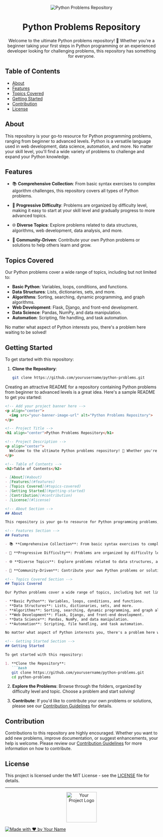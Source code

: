 <!-- Add your project banner here -->
<p align="center">
  <img src="[your-banner-image-url](https://www.google.com/url?sa=i&url=https%3A%2F%2Frealpython.com%2Fpython-practice-problems%2F&psig=AOvVaw3AZLCeKZDlW4Dm6hVMlRek&ust=1696525358037000&source=images&cd=vfe&opi=89978449&ved=0CBEQjRxqFwoTCMCOsOTv3IEDFQAAAAAdAAAAABAE)" alt="Python Problems Repository">
</p>

<!-- Project Title -->
<h1 align="center">Python Problems Repository</h1>

<!-- Project Description -->
<p align="center">
  Welcome to the ultimate Python problems repository! 🐍 Whether you're a beginner taking your first steps in Python programming or an experienced developer looking for challenging problems, this repository has something for everyone.
</p>

<!-- Table of Contents -->
<h2>Table of Contents</h2>

- [About](#about)
- [Features](#features)
- [Topics Covered](#topics-covered)
- [Getting Started](#getting-started)
- [Contribution](#contribution)
- [License](#license)

<!-- About Section -->
## About

This repository is your go-to resource for Python programming problems, ranging from beginner to advanced levels. Python is a versatile language used in web development, data science, automation, and more. No matter your skill level, you'll find a wide variety of problems to challenge and expand your Python knowledge.

<!-- Features Section -->
## Features

- 📚 **Comprehensive Collection**: From basic syntax exercises to complex algorithm challenges, this repository covers all types of Python problems.

- 🌟 **Progressive Difficulty**: Problems are organized by difficulty level, making it easy to start at your skill level and gradually progress to more advanced topics.

- 🌐 **Diverse Topics**: Explore problems related to data structures, algorithms, web development, data analysis, and more.

- 🤝 **Community-Driven**: Contribute your own Python problems or solutions to help others learn and grow.

<!-- Topics Covered Section -->
## Topics Covered

Our Python problems cover a wide range of topics, including but not limited to:

- **Basic Python**: Variables, loops, conditions, and functions.
- **Data Structures**: Lists, dictionaries, sets, and more.
- **Algorithms**: Sorting, searching, dynamic programming, and graph algorithms.
- **Web Development**: Flask, Django, and front-end development.
- **Data Science**: Pandas, NumPy, and data manipulation.
- **Automation**: Scripting, file handling, and task automation.

No matter what aspect of Python interests you, there's a problem here waiting to be solved!

<!-- Getting Started Section -->
## Getting Started

To get started with this repository:

1. **Clone the Repository**:
   ```bash
   git clone https://github.com/yourusername/python-problems.git

Creating an attractive README for a repository containing Python problems from beginner to advanced levels is a great idea. Here's a sample README to get you started:

```markdown
<!-- Add your project banner here -->
<p align="center">
  <img src="your-banner-image-url" alt="Python Problems Repository">
</p>

<!-- Project Title -->
<h1 align="center">Python Problems Repository</h1>

<!-- Project Description -->
<p align="center">
  Welcome to the ultimate Python problems repository! 🐍 Whether you're a beginner taking your first steps in Python programming or an experienced developer looking for challenging problems, this repository has something for everyone.
</p>

<!-- Table of Contents -->
<h2>Table of Contents</h2>

- [About](#about)
- [Features](#features)
- [Topics Covered](#topics-covered)
- [Getting Started](#getting-started)
- [Contribution](#contribution)
- [License](#license)

<!-- About Section -->
## About

This repository is your go-to resource for Python programming problems, ranging from beginner to advanced levels. Python is a versatile language used in web development, data science, automation, and more. No matter your skill level, you'll find a wide variety of problems to challenge and expand your Python knowledge.

<!-- Features Section -->
## Features

- 📚 **Comprehensive Collection**: From basic syntax exercises to complex algorithm challenges, this repository covers all types of Python problems.

- 🌟 **Progressive Difficulty**: Problems are organized by difficulty level, making it easy to start at your skill level and gradually progress to more advanced topics.

- 🌐 **Diverse Topics**: Explore problems related to data structures, algorithms, web development, data analysis, and more.

- 🤝 **Community-Driven**: Contribute your own Python problems or solutions to help others learn and grow.

<!-- Topics Covered Section -->
## Topics Covered

Our Python problems cover a wide range of topics, including but not limited to:

- **Basic Python**: Variables, loops, conditions, and functions.
- **Data Structures**: Lists, dictionaries, sets, and more.
- **Algorithms**: Sorting, searching, dynamic programming, and graph algorithms.
- **Web Development**: Flask, Django, and front-end development.
- **Data Science**: Pandas, NumPy, and data manipulation.
- **Automation**: Scripting, file handling, and task automation.

No matter what aspect of Python interests you, there's a problem here waiting to be solved!

<!-- Getting Started Section -->
## Getting Started

To get started with this repository:

1. **Clone the Repository**:
   ```bash
   git clone https://github.com/yourusername/python-problems.git
   cd python-problems
   ```
2. **Explore the Problems**:
   Browse through the folders, organized by difficulty level and topic. Choose a problem and start solving!

3. **Contribute**:
   If you'd like to contribute your own problems or solutions, please see our [Contribution Guidelines](CONTRIBUTING.md) for details.

<!-- Contribution Section -->
## Contribution

Contributions to this repository are highly encouraged. Whether you want to add new problems, improve documentation, or suggest enhancements, your help is welcome. Please review our [Contribution Guidelines](CONTRIBUTING.md) for more information on how to contribute.

<!-- License Section -->
## License

This project is licensed under the MIT License - see the [LICENSE](LICENSE) file for details.

---

<p align="center">
  <img src="your-logo-image-url" alt="Your Project Logo" width="100">
</p>

[![Made with ❤️ by Your Name](https://img.shields.io/badge/Made%20with%20%E2%9D%A4%EF%B8%8F%20by-Kunal%20Arya-blue)](https://github.com/kunalarya873)
```

